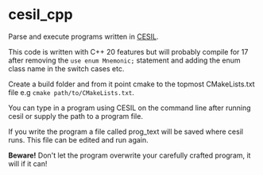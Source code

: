 # cesil_cpp
Parse and execute programs written in <a href="https://en.wikipedia.org/wiki/CESIL">CESIL</a>.

<p>This code is written with C++ 20 features but will probably compile for 17 after removing the <code>use enum Mnemonic;</code> statement and adding the enum class name in the switch cases etc.</p>
<p>Create a build folder and from it point cmake to the topmost CMakeLists.txt file e.g <code>cmake path/to/CMakeLists.txt</code>.</p>
<p>You can type in a program using CESIL on the command line after running cesil or supply the path to a program file.</p>
<p>If you write the program a file called prog_text will be saved where cesil runs.  This file can be edited and run again.</p>
<p><b>Beware!</b> Don't let the program overwrite your carefully crafted program, it will if it can!</p>
